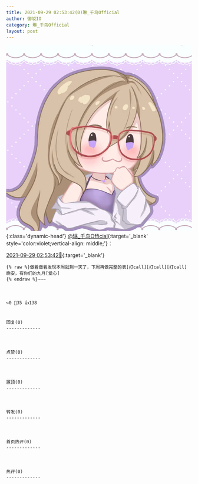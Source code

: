 ```yaml
---
title: 2021-09-29 02:53:42(0)琳_千鸟Official
author: 御坂IO
category: 琳_千鸟Official
layout: post
---
```


![img](/images/c0a88f85ebd0d056f37b114e0748e69556c8b488.jpg){:class='dynamic-head'}
[@琳_千鸟Official](https://space.bilibili.com/1620923329/dynamic){:target='_blank' style='color:violet;vertical-align: middle;'}：

[2021-09-29 02:53:42🔗](https://t.bilibili.com/575597867613293338){:target='_blank'}

~~~
{% raw %}做着做着发现本周就剩一天了，下周再做完整的表[打call][打call][打call]
晚安，有你们的九月[爱心]
{% endraw %}~~~



↪️0 💬35 👍138


回复(0)
-------------



点赞(0)
-------------



置顶(0)
-------------



转发(0)
-------------



首页热评(0)
-------------



热评(0)
-------------



